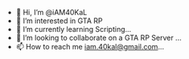 - 👋 Hi, I’m @iAM40KaL
- 👀 I’m interested in GTA RP
- 🌱 I’m currently learning Scripting...
- 💞️ I’m looking to collaborate on a GTA RP Server ...
- 📫 How to reach me iam.40kal@gmail.com...

<!---
iAM40KaL/iAM40KaL is a ✨ special ✨ repository because its `README.md` (this file) appears on your GitHub profile.
You can click the Preview link to take a look at your changes.
--->
